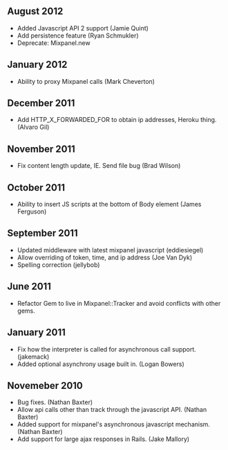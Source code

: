 August 2012
-------------
* Added Javascript API 2 support (Jamie Quint)
* Add persistence feature (Ryan Schmukler)
* Deprecate: Mixpanel.new

January 2012
-------------
* Ability to proxy Mixpanel calls (Mark Cheverton)

December 2011
-------------
* Add HTTP_X_FORWARDED_FOR to obtain ip addresses, Heroku thing. (Alvaro Gil)

November 2011
-------------

* Fix content length update, IE. Send file bug (Brad Wilson)

October 2011
--------------
* Ability to insert JS scripts at the bottom of Body element (James Ferguson)

September 2011
--------------

* Updated middleware with latest mixpanel javascript (eddiesiegel)
* Allow overriding of token, time, and ip address (Joe Van Dyk)
* Spelling correction (jellybob)

June 2011
---------

* Refactor Gem to live in Mixpanel::Tracker and avoid conflicts with other gems.

January 2011
------------

* Fix how the interpreter is called for asynchronous call support. (jakemack)
* Added optional asynchrony usage built in. (Logan Bowers)

Novemeber 2010
--------------

* Bug fixes. (Nathan Baxter)
* Allow api calls other than track through the javascript API. (Nathan Baxter)
* Added support for mixpanel's asynchronous javascript mechanism. (Nathan Baxter)
* Add support for large ajax responses in Rails. (Jake Mallory)
